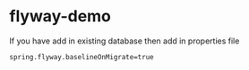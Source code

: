 # flyway-demo

If you have add in existing database then add in properties file
````
spring.flyway.baselineOnMigrate=true
````